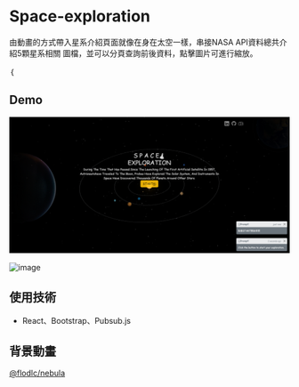 
# Space-exploration

由動畫的方式帶入星系介紹頁面就像在身在太空一樣，串接NASA API資料總共介紹5顆星系相關
圖檔，並可以分頁查詢前後資料，點擊圖片可進行縮放。




｛
## Demo

![image](./demo/demo2.png)   

![image](./demo/demo.gif)   


## 使用技術

* React、Bootstrap、Pubsub.js




## 背景動畫

[@flodlc/nebula](https://github.com/flodlc/nebula)

